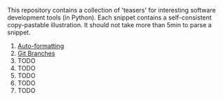 This repository contains a collection of 'teasers' for interesting software development tools (in Python). Each snippet contains a self-consistent copy-pastable illustration. It should not take more than 5min to parse a snippet.

1) [Auto-formatting](./snippets/01_auto_formatting.md)
2) [Git Branches](./snippets/02_git_branches.md)
3) TODO
4) TODO
5) TODO
6) TODO
7) TODO
